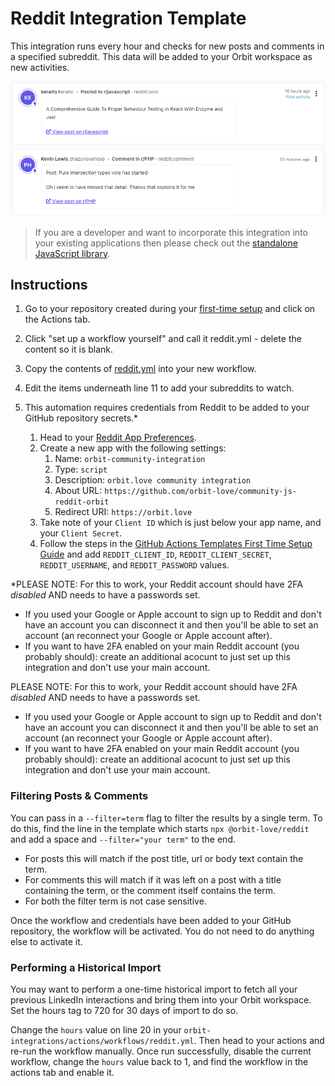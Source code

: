 # Reddit Integration Template

This integration runs every hour and checks for new posts and comments in a specified subreddit. This data will be added to your Orbit workspace as new activities.

![](https://github.com/orbit-love/community-js-reddit-orbit/blob/main/docs/activity-post.png)
![](https://github.com/orbit-love/community-js-reddit-orbit/blob/main/docs/activity-comment.png)

> If you are a developer and want to incorporate this integration into your existing applications then please check out the [standalone JavaScript library](https://github.com/orbit-love/community-js-reddit-orbit).

## Instructions

1. Go to your repository created during your [first-time setup](../FIRST_TIME_SETUP.md) and click on the Actions tab.
2. Click "set up a workflow yourself" and call it reddit.yml - delete the content so it is blank.
3. Copy the contents of [reddit.yml](reddit.yml) into your new workflow.
4. Edit the items underneath line 11 to add your subreddits to watch.
5. This automation requires credentials from Reddit to be added to your GitHub repository secrets.\*

   1. Head to your [Reddit App Preferences](https://www.reddit.com/prefs/apps/).
   2. Create a new app with the following settings:
      1. Name: `orbit-community-integration`
      2. Type: `script`
      3. Description: `orbit.love community integration`
      4. About URL: `https://github.com/orbit-love/community-js-reddit-orbit`
      5. Redirect URI: `https://orbit.love`
   3. Take note of your `Client ID` which is just below your app name, and your `Client Secret`.
   4. Follow the steps in the [GitHub Actions Templates First Time Setup Guide](https://github.com/orbit-love/github-actions-templates/blob/main/FIRST_TIME_SETUP.md) and add `REDDIT_CLIENT_ID`, `REDDIT_CLIENT_SECRET`, `REDDIT_USERNAME`, and `REDDIT_PASSWORD` values.

\*PLEASE NOTE: For this to work, your Reddit account should have 2FA _disabled_ AND needs to have a passwords set.

- If you used your Google or Apple account to sign up to Reddit and don't have an account you can disconnect it and then you'll be able to set an account (an reconnect your Google or Apple account after).
- If you want to have 2FA enabled on your main Reddit account (you probably should): create an additional acocunt to just set up this integration and don't use your main account.

PLEASE NOTE: For this to work, your Reddit account should have 2FA *disabled* AND needs to have a passwords set.
- If you used your Google or Apple account to sign up to Reddit and don't have an account you can disconnect it and then you'll be able to set an account (an reconnect your Google or Apple account after).
- If you want to have 2FA enabled on your main Reddit account (you probably should): create an additional acocunt to just set up this integration and don't use your main account.

### Filtering Posts & Comments

You can pass in a `--filter=term` flag to filter the results by a single term. To do this, find the line in the template which starts `npx @orbit-love/reddit` and add a space and `--filter="your term"` to the end.

- For posts this will match if the post title, url or body text contain the term.
- For comments this will match if it was left on a post with a title containing the term, or the comment itself contains the term.
- For both the filter term is not case sensitive.

Once the workflow and credentials have been added to your GitHub repository, the workflow will be activated. You do not need to do anything else to activate it.

### Performing a Historical Import

You may want to perform a one-time historical import to fetch all your previous LinkedIn interactions and bring them into your Orbit workspace. Set the hours tag to 720 for 30 days of import to do so.

Change the `hours` value on line 20 in your `orbit-integrations/actions/workflows/reddit.yml`. Then head to your actions and re-run the workflow manually. Once run successfully, disable the current workflow, change the `hours` value back to 1, and find the workflow in the actions tab and enable it.
